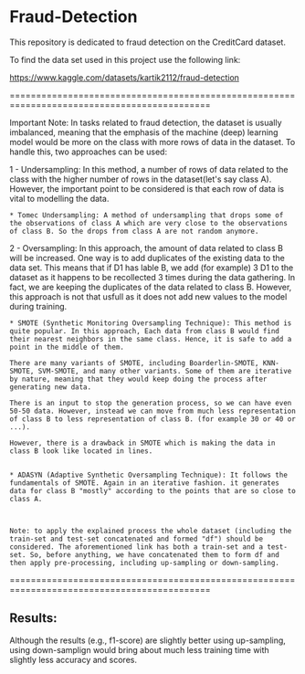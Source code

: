 # Fraud-Detection

This repository is dedicated to fraud detection on the CreditCard dataset. 

To find the data set used in this project use the following link:

https://www.kaggle.com/datasets/kartik2112/fraud-detection


============================================================================================

Important Note: In tasks related to fraud detection, the dataset is usually imbalanced, meaning that the emphasis of the machine (deep) learning model would be more on the class with more rows of data in the dataset. To handle this, two approaches can be used:

1 - Undersampling: In this method, a number of rows of data related to the class with the higher number of rows in the dataset(let's say class A). However, the important point to be considered is that each row of data is vital to modelling the data.

	* Tomec Undersampling: A method of undersampling that drops some of the observations of class A which are very close to the observations of class B. So the drops from class A are not random anymore.

2 - Oversampling: In this approach, the amount of data related to class B will be increased. One way is to add duplicates of the existing data to the data set. This means that if D1 has lable B, we add (for example) 3 D1 to the dataset as it happens to be recollected 3 times during the data gathering. In fact, we are keeping the duplicates of the data related to class B. However, this approach is not that usfull as it does not add new values to the model during training. 

	* SMOTE (Synthetic Monitoring Oversampling Technique): This method is quite popular. In this approach, Each data from class B would find their nearest neighbors in the same class. Hence, it is safe to add a point in the middle of them. 

	There are many variants of SMOTE, including Boarderlin-SMOTE, KNN-SMOTE, SVM-SMOTE, and many other variants. Some of them are iterative by nature, meaning that they would keep doing the process after generating new data.

	There is an input to stop the generation process, so we can have even 50-50 data. However, instead we can move from much less representation of class B to less representation of class B. (for example 30 or 40 or ...).

	However, there is a drawback in SMOTE which is making the data in class B look like located in lines.


	* ADASYN (Adaptive Synthetic Oversampling Technique): It follows the fundamentals of SMOTE. Again in an iterative fashion. it generates data for class B "mostly" according to the points that are so close to class A. 



	Note: to apply the explained process the whole dataset (including the train-set and test-set concatenated and formed "df") should be considered. The aforementioned link has both a train-set and a test-set. So, before anything, we have concatenated them to form df and then apply pre-processing, including up-sampling or down-sampling.
	 


============================================================================================
## Results:

Although the results (e.g., f1-score) are slightly better using up-sampling, using down-samplign would bring about much less training time with slightly less accuracy and scores.
